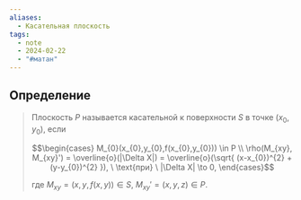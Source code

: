 ```yaml
---
aliases:
  - Касательная плоскость
tags:
  - note
  - 2024-02-22
  - "#матан"
---
```


## Определение

> Плоскость $P$ называется касательной к поверхности $S$ в точке $(x_{0},y_{0})$, если
> 
> $$\begin{cases}
M_{0}(x_{0},y_{0},f(x_{0},y_{0})) \in P \\
\rho(M_{xy}, M_{xy}') = \overline{o}(|\Delta X|) = \overline{o}(\sqrt{ (x-x_{0})^{2} + (y-y_{0})^{2} }), \ \text{при} \ |\Delta X| \to 0,
\end{cases}$$
> 
> где $M_{xy} = (x,y,f(x,y)) \in S$, $M_{xy}'=(x,y,z) \in P$.